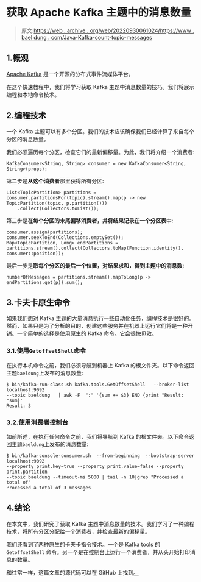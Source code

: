 # 获取 Apache Kafka 主题中的消息数量

> 原文:[https://web . archive . org/web/20220930061024/https://www . bael dung . com/Java-Kafka-count-topic-messages](https://web.archive.org/web/20220930061024/https://www.baeldung.com/java-kafka-count-topic-messages)

## 1.概观

[Apache Kafka](https://web.archive.org/web/20220927105427/https://kafka.apache.org/) 是一个开源的分布式事件流媒体平台。

在这个快速教程中，我们将学习获取 Kafka 主题中消息数量的技巧。我们将展示编程和本地命令技术。

## 2.编程技术

一个 Kafka 主题可以有多个分区。我们的技术应该确保我们已经计算了来自每个分区的消息数量。

我们必须遍历每个分区，检查它们的最新偏移量。为此，我们将介绍一个消费者:

```
KafkaConsumer<String, String> consumer = new KafkaConsumer<String, String>(props);
```

第二步是**从这个消费者**那里获得所有分区:

```
List<TopicPartition> partitions = consumer.partitionsFor(topic).stream().map(p -> new TopicPartition(topic, p.partition()))
    .collect(Collectors.toList());
```

第三步是**在每个分区的末尾偏移消费者，并将结果记录在一个分区表**中:

```
consumer.assign(partitions);
consumer.seekToEnd(Collections.emptySet());
Map<TopicPartition, Long> endPartitions = partitions.stream().collect(Collectors.toMap(Function.identity(), consumer::position));
```

最后一步是**取每个分区的最后一个位置，对结果求和，得到主题中的消息数:**

```
numberOfMessages = partitions.stream().mapToLong(p -> endPartitions.get(p)).sum();
```

## 3.卡夫卡原生命令

如果我们想对 Kafka 主题的大量消息执行一些自动化任务，编程技术是很好的。然而，如果只是为了分析的目的，创建这些服务并在机器上运行它们将是一种开销。一个简单的选择是使用原生的 Kafka 命令。它会很快见效。

### 3.1.使用`GetoffsetShell`命令

在执行本机命令之前，我们必须导航到机器上 Kafka 的根文件夹。以下命令返回主题`baeldung`上发布的消息数量:

```
$ bin/kafka-run-class.sh kafka.tools.GetOffsetShell   --broker-list localhost:9092   
--topic baeldung   | awk -F  ":" '{sum += $3} END {print "Result: "sum}'
Result: 3
```

### 3.2.使用消费者控制台

如前所述，在执行任何命令之前，我们将导航到 Kafka 的根文件夹。以下命令返回主题`baeldung`上发布的消息数量:

```
$ bin/kafka-console-consumer.sh  --from-beginning  --bootstrap-server localhost:9092 
--property print.key=true --property print.value=false --property print.partition 
--topic baeldung --timeout-ms 5000 | tail -n 10|grep "Processed a total of"
Processed a total of 3 messages
```

## 4.结论

在本文中，我们研究了获取 Kafka 主题中消息数量的技术。我们学习了一种编程技术，将所有分区分配给一个消费者，并检查最新的偏移量。

我们还看到了两种原生的卡夫卡指令技术。一个是 Kafka tools 的`GetoffsetShell` 命令。另一个是在控制台上运行一个消费者，并从头开始打印消息的数量。

和往常一样，这篇文章的源代码可以在 GitHub 上找到[。](https://web.archive.org/web/20220927105427/https://github.com/eugenp/tutorials/tree/master/spring-kafka)